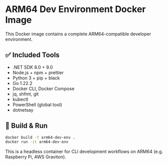 # ARM64 Dev Environment Docker Image

This Docker image contains a complete ARM64-compatible developer environment.

## ✅ Included Tools

- .NET SDK 8.0 + 9.0
- Node.js + npm + prettier
- Python 3 + pip + black
- Go 1.22.2
- Docker CLI, Docker Compose
- jq, shfmt, git
- kubectl
- PowerShell (global tool)
- dotnetsay

## 🚀 Build & Run

```bash
docker build -t arm64-dev-env .
docker run -it arm64-dev-env
```

This is a headless container for CLI development workflows on ARM64 (e.g. Raspberry Pi, AWS Graviton).

